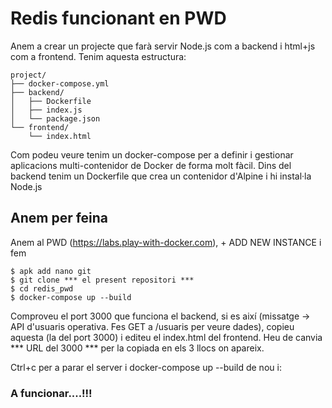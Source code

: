 # Redis funcionant en PWD
Anem a crear un projecte que farà servir Node.js com a backend i html+js com a frontend. Tenim aquesta estructura:

```
project/
├── docker-compose.yml
├── backend/
│   ├── Dockerfile
│   ├── index.js
│   └── package.json
└── frontend/
    └── index.html
```
Com podeu veure tenim un docker-compose per a definir i gestionar aplicacions multi-contenidor de Docker de forma molt fàcil.
Dins del backend tenim un Dockerfile que crea un contenidor d'Alpine i hi instal·la Node.js
## Anem per feina
Anem al PWD (https://labs.play-with-docker.com), + ADD NEW INSTANCE i fem
```
$ apk add nano git
$ git clone *** el present repositori ***
$ cd redis_pwd
$ docker-compose up --build
```
Comproveu el port 3000 que funciona el backend, si es així (missatge -> API d'usuaris operativa. Fes GET a /usuaris per veure dades), copieu aquesta (la del port 3000) i editeu el index.html del frontend. Heu de canvia *** URL del 3000 *** per la copiada en els 3 llocs on apareix.

Ctrl+c per a parar el server i docker-compose up --build de nou i:
### A funcionar....!!!
